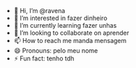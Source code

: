 - 👋 Hi, I’m @ravena
- 👀 I’m interested in fazer dinheiro
- 🌱 I’m currently learning fazer unhas
- 💞️ I’m looking to collaborate on aprender
- 📫 How to reach me manda mensagem
- 😄 Pronouns: pelo meu nome
- ⚡ Fun fact: tenho tdh

<!---
ravena6/ravena6 is a ✨ special ✨ repository because its `README.md` (this file) appears on your GitHub profile.
You can click the Preview link to take a look at your changes.
--->
